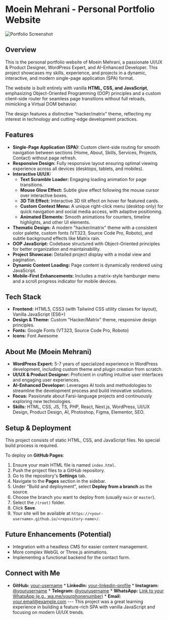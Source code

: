 # Moein Mehrani - Personal Portfolio Website

![Portfolio Screenshot](https://placehold.co/1200x600/0a0f18/00ff9c?text=Portfolio+Preview)
## Overview

This is the personal portfolio website of Moein Mehrani, a passionate UI/UX & Product Designer, WordPress Expert, and AI-Enhanced Developer. This project showcases my skills, experience, and projects in a dynamic, interactive, and modern single-page application (SPA) format.

The website is built entirely with vanilla **HTML, CSS, and JavaScript**, emphasizing Object-Oriented Programming (OOP) principles and a custom client-side router for seamless page transitions without full reloads, mimicking a Virtual DOM behavior.

The design features a distinctive "hacker/matrix" theme, reflecting my interest in technology and cutting-edge development practices.

## Features

* **Single-Page Application (SPA):** Custom client-side routing for smooth navigation between sections (Home, About, Skills, Services, Projects, Contact) without page refresh.
* **Responsive Design:** Fully responsive layout ensuring optimal viewing experience across all devices (desktops, tablets, and mobiles).
* **Interactive UI/UX:**
    * **Text Scramble Loader:** Engaging loading animation for page transitions.
    * **Mouse Glow Effect:** Subtle glow effect following the mouse cursor over interactive boxes.
    * **3D Tilt Effect:** Interactive 3D tilt effect on hover for featured cards.
    * **Custom Context Menu:** A unique right-click menu (desktop only) for quick navigation and social media access, with adaptive positioning.
    * **Animated Elements:** Smooth animations for counters, timeline highlights, and other UI elements.
* **Thematic Design:** A modern "hacker/matrix" theme with a consistent color palette, custom fonts (VT323, Source Code Pro, Roboto), and subtle background effects like Matrix rain.
* **OOP JavaScript:** Codebase structured with Object-Oriented principles for better organization and maintainability.
* **Project Showcase:** Detailed project display with a modal view and pagination.
* **Dynamic Content Loading:** Page content is dynamically rendered using JavaScript.
* **Mobile-First Enhancements:** Includes a matrix-style hamburger menu and a scroll progress indicator for mobile devices.

## Tech Stack

* **Frontend:** HTML5, CSS3 (with Tailwind CSS utility classes for layout), Vanilla JavaScript (ES6+)
* **Design & Theme:** Custom "Hacker/Matrix" theme, responsive design principles.
* **Fonts:** Google Fonts (VT323, Source Code Pro, Roboto)
* **Icons:** Font Awesome

## About Me (Moein Mehrani)

* **WordPress Expert:** 5-7 years of specialized experience in WordPress development, including custom theme and plugin creation from scratch.
* **UI/UX & Product Designer:** Proficient in crafting intuitive user interfaces and engaging user experiences.
* **AI-Enhanced Developer:** Leverages AI tools and methodologies to streamline the development process and build innovative solutions.
* **Focus:** Passionate about Farsi-language projects and continuously exploring new technologies.
* **Skills:** HTML, CSS, JS, TS, PHP, React, Next.js, WordPress, UI/UX Design, Product Design, AI, Photoshop, Figma, Elementor, SEO.

## Setup & Deployment

This project consists of static HTML, CSS, and JavaScript files. No special build process is required.

To deploy on **GitHub Pages**:
1.  Ensure your main HTML file is named `index.html`.
2.  Push the project files to a GitHub repository.
3.  Go to the repository's **Settings** tab.
4.  Navigate to the **Pages** section in the sidebar.
5.  Under "Build and deployment", select **Deploy from a branch** as the source.
6.  Choose the branch you want to deploy from (usually `main` or `master`).
7.  Select the `/(root)` folder.
8.  Click **Save**.
9.  Your site will be available at `https://<your-username>.github.io/<repository-name>/`.

## Future Enhancements (Potential)

* Integration with a headless CMS for easier content management.
* More complex WebGL or Three.js animations.
* Implementing a functional backend for the contact form.

## Connect with Me

* **GitHub:** [your-username](https://github.com/yourusername) * **LinkedIn:** [your-linkedin-profile](https://linkedin.com/in/yourusername) * **Instagram:** [@yourusername](https://instagram.com/yourusername) * **Telegram:** [@yourusername](https://t.me/yourusername) * **WhatsApp:** [Link to your WhatsApp (e.g., wa.me/yourphonenumber)](https://wa.me/yourphonenumber) * **Email:** [your.email@example.com](mailto:your.email@example.com) ---
This project was a great learning experience in building a feature-rich SPA with vanilla JavaScript and focusing on modern UI/UX trends.
